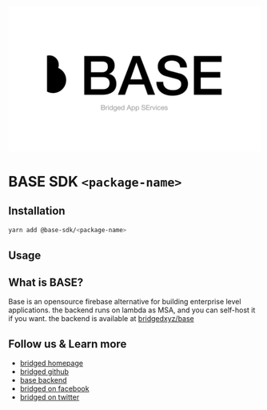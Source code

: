 <!-- template for new package.  -->
<!-- 1. replace "<package-name>" from README to it's package name -->
<!-- 2. replace "<package-name>" from index.ts to it's package name -->
<!-- 3. remove this comment :) -->

![base-sdk](../.branding/cover.png)

# BASE SDK `<package-name>`

## Installation

```sh
yarn add @base-sdk/<package-name>
```

## Usage

<!-- add sdk usage example here -->

## What is BASE?

Base is an opensource firebase alternative for building enterprise level applications. the backend runs on lambda as MSA, and you can self-host it if you want. the backend is available at [bridgedxyz/base](https://github.com/bridgedxyz/base)

## Follow us & Learn more

-   [bridged homepage](https://bridged.xyz)
-   [bridged github](https://github.com/bridgedxyz)
-   [base backend](https://github.com/bridgedxyz/base)
-   [bridged on facebook](https://www.facebook.com/bridged.xyz/)
-   [bridged on twitter](https://twitter.com/bridgedxyz)
